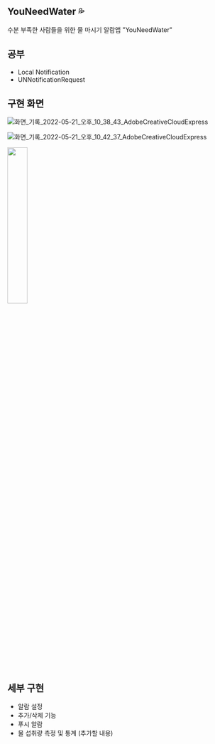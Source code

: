 ## YouNeedWater 💦

수분 부족한 사람들을 위한 물 마시기 알람앱 "YouNeedWater" 



## 공부 

- Local Notification 
- UNNotificationRequest




## 구현 화면

![화면_기록_2022-05-21_오후_10_38_43_AdobeCreativeCloudExpress](https://user-images.githubusercontent.com/93962252/169655454-989be715-1e75-48f1-9bbf-aa49f24f6651.gif)

![화면_기록_2022-05-21_오후_10_42_37_AdobeCreativeCloudExpress](https://user-images.githubusercontent.com/93962252/169655457-845b79d9-db8a-4caa-928a-9241398698d5.gif)

<img src="https://user-images.githubusercontent.com/93962252/169654934-4fcf485d-5586-4cc0-9815-6eebf2a443df.png" width="30%" height="30%"/>


## 세부 구현
- 알람 설정
- 추가/삭제 기능
- 푸시 알람
- 물 섭취량 측정 및 통계 (추가할 내용)
